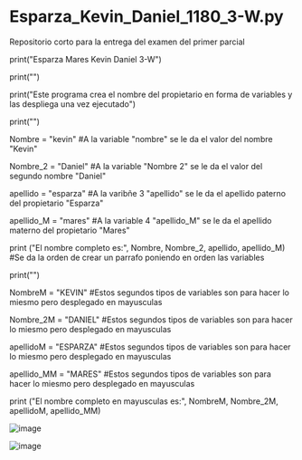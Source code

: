 # Esparza_Kevin_Daniel_1180_3-W.py
Repositorio corto para la entrega del examen del primer parcial

print("Esparza Mares Kevin Daniel 3-W")

print("")

print("Este programa crea el nombre del propietario en forma de variables y las despliega una vez ejecutado")

print("")

Nombre = "kevin" #A la variable "nombre" se le da el valor del nombre "Kevin"

Nombre_2 = "Daniel" #A la variable "Nombre 2" se le da el valor del segundo nombre "Daniel"

apellido = "esparza" #A la varibñe 3 "apellido" se le da el apellido paterno del propietario "Esparza"

apellido_M = "mares" #A la variable 4 "apellido_M" se le da el apellido materno del propietario "Mares"

print ("El nombre completo es:", Nombre, Nombre_2, apellido, apellido_M) #Se da la orden de crear un parrafo poniendo en orden las variables

print("")

NombreM = "KEVIN" #Estos segundos tipos de variables son para hacer lo miesmo pero desplegado en mayusculas

Nombre_2M = "DANIEL" #Estos segundos tipos de variables son para hacer lo miesmo pero desplegado en mayusculas

apellidoM = "ESPARZA" #Estos segundos tipos de variables son para hacer lo miesmo pero desplegado en mayusculas

apellido_MM = "MARES" #Estos segundos tipos de variables son para hacer lo miesmo pero desplegado en mayusculas

print ("El nombre completo en mayusculas es:", NombreM, Nombre_2M, apellidoM, apellido_MM)

![image](https://github.com/user-attachments/assets/ca2464c3-9b95-4a6a-bc46-a0c0432e3f15)

![image](https://github.com/user-attachments/assets/bad45ada-d279-474c-b55c-a26969c422eb)
